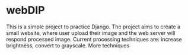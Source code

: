 # webDIP
This is a simple project to practice Django. The project aims to create a small website, where user upload their image and the web server will respond processed image. Current processing techniques are: increase brightness, convert to grayscale. More techniques
